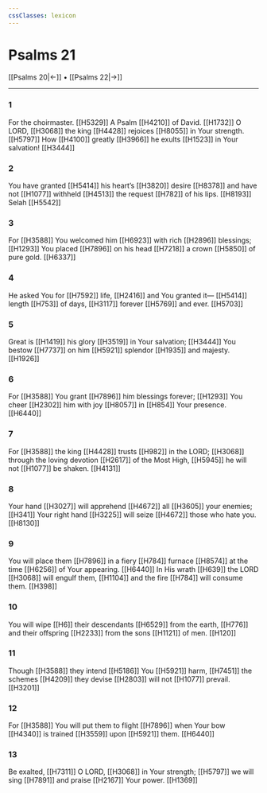 ```yaml
---
cssClasses: lexicon
---
```


# Psalms 21

[[Psalms 20|←]] • [[Psalms 22|→]]

---

### 1
For the choirmaster. [[H5329]] A Psalm [[H4210]] of David. [[H1732]] O LORD, [[H3068]] the king [[H4428]] rejoices [[H8055]] in Your strength. [[H5797]] How [[H4100]] greatly [[H3966]] he exults [[H1523]] in Your salvation! [[H3444]]

### 2
You have granted [[H5414]] his heart’s [[H3820]] desire [[H8378]] and have not [[H1077]] withheld [[H4513]] the request [[H782]] of his lips. [[H8193]] Selah [[H5542]]

### 3
For [[H3588]] You welcomed him [[H6923]] with rich [[H2896]] blessings; [[H1293]] You placed [[H7896]] on his head [[H7218]] a crown [[H5850]] of pure gold. [[H6337]]

### 4
He asked You for [[H7592]] life, [[H2416]] and You granted it— [[H5414]] length [[H753]] of days, [[H3117]] forever [[H5769]] and ever. [[H5703]]

### 5
Great is [[H1419]] his glory [[H3519]] in Your salvation; [[H3444]] You bestow [[H7737]] on him [[H5921]] splendor [[H1935]] and majesty. [[H1926]]

### 6
For [[H3588]] You grant [[H7896]] him blessings forever; [[H1293]] You cheer [[H2302]] him with joy [[H8057]] in [[H854]] Your presence. [[H6440]]

### 7
For [[H3588]] the king [[H4428]] trusts [[H982]] in the LORD; [[H3068]] through the loving devotion [[H2617]] of the Most High, [[H5945]] he will not [[H1077]] be shaken. [[H4131]]

### 8
Your hand [[H3027]] will apprehend [[H4672]] all [[H3605]] your enemies; [[H341]] Your right hand [[H3225]] will seize [[H4672]] those who hate you. [[H8130]]

### 9
You will place them [[H7896]] in a fiery [[H784]] furnace [[H8574]] at the time [[H6256]] of Your appearing. [[H6440]] In His wrath [[H639]] the LORD [[H3068]] will engulf them, [[H1104]] and the fire [[H784]] will consume them. [[H398]]

### 10
You will wipe [[H6]] their descendants [[H6529]] from the earth, [[H776]] and their offspring [[H2233]] from the sons [[H1121]] of men. [[H120]]

### 11
Though [[H3588]] they intend [[H5186]] You [[H5921]] harm, [[H7451]] the schemes [[H4209]] they devise [[H2803]] will not [[H1077]] prevail. [[H3201]]

### 12
For [[H3588]] You will put them to flight [[H7896]] when Your bow [[H4340]] is trained [[H3559]] upon [[H5921]] them. [[H6440]]

### 13
Be exalted, [[H7311]] O LORD, [[H3068]] in Your strength; [[H5797]] we will sing [[H7891]] and praise [[H2167]] Your power. [[H1369]]

